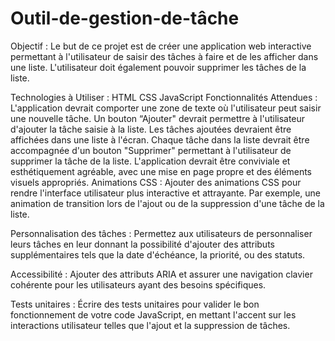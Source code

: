 # Outil-de-gestion-de-tâche
Objectif :
Le but de ce projet est de créer une application web interactive permettant à l'utilisateur de saisir des tâches à faire et de les afficher dans une liste. L'utilisateur doit également pouvoir supprimer les tâches de la liste.

Technologies à Utiliser :
HTML
CSS
JavaScript
Fonctionnalités Attendues :
L'application devrait comporter une zone de texte où l'utilisateur peut saisir une nouvelle tâche.
Un bouton “Ajouter" devrait permettre à l'utilisateur d'ajouter la tâche saisie à la liste.
Les tâches ajoutées devraient être affichées dans une liste à l'écran.
Chaque tâche dans la liste devrait être accompagnée d'un bouton "Supprimer" permettant à l'utilisateur de supprimer la tâche de la liste.
L'application devrait être conviviale et esthétiquement agréable, avec une mise en page propre et des éléments visuels appropriés.
Animations CSS :
Ajouter des animations CSS pour rendre l'interface utilisateur plus interactive et attrayante. Par exemple, une animation de transition lors de l'ajout ou de la suppression d'une tâche de la liste.

Personnalisation des tâches :
Permettez aux utilisateurs de personnaliser leurs tâches en leur donnant la possibilité d'ajouter des attributs supplémentaires tels que la date d'échéance, la priorité, ou des statuts.

Accessibilité :
Ajouter des attributs ARIA et assurer une navigation clavier cohérente pour les utilisateurs ayant des besoins spécifiques.

Tests unitaires :
Écrire des tests unitaires pour valider le bon fonctionnement de votre code JavaScript, en mettant l'accent sur les interactions utilisateur telles que l'ajout et la suppression de tâches.

